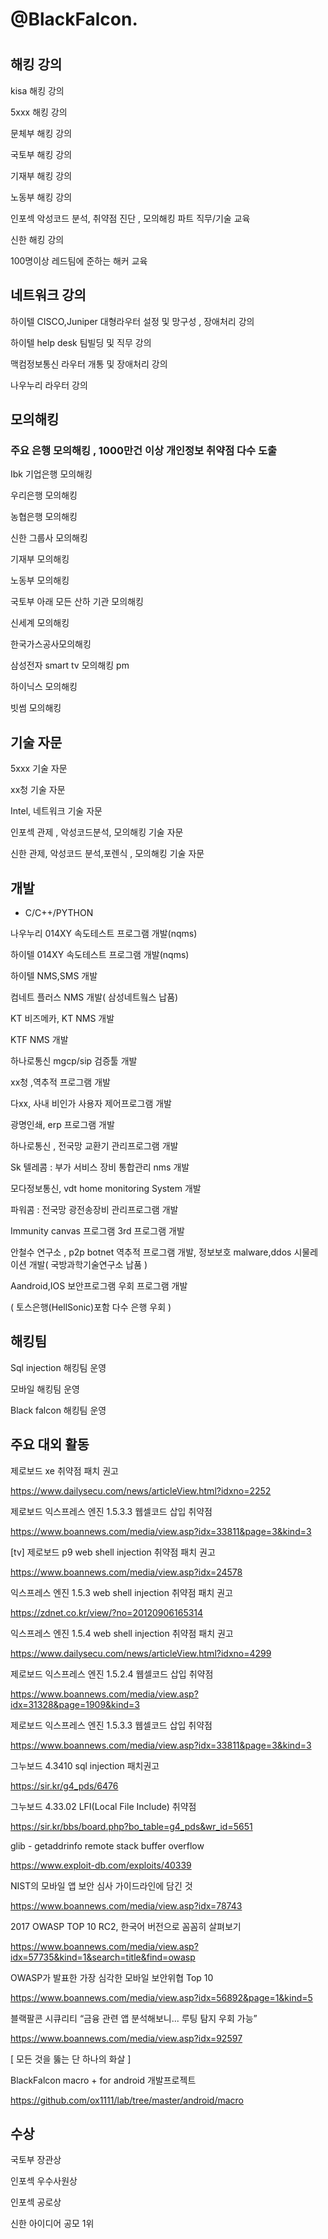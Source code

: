 # @BlackFalcon.
# 

## 해킹 강의 

kisa 해킹 강의

5xxx 해킹 강의

문체부 해킹 강의

국토부 해킹 강의

기재부 해킹 강의

노동부 해킹 강의

인포섹 악성코드 분석, 취약점 진단 , 모의해킹 파트 직무/기술 교육 

신한 해킹 강의

100명이상 레드팀에 준하는 해커 교육

## 네트워크 강의

하이텔 CISCO,Juniper 대형라우터 설정 및 망구성 , 장애처리 강의 

하이텔 help desk 팀빌딩 및 직무 강의 

맥컴정보통신 라우터 개통 및 장애처리 강의

나우누리 라우터 강의

## 모의해킹 

### 주요 은행 모의해킹 , 1000만건 이상 개인정보 취약점 다수 도출 

Ibk 기업은행 모의해킹

우리은행 모의해킹

농협은행 모의해킹

신한 그룹사 모의해킹

기재부 모의해킹

노동부 모의해킹

국토부 아래 모든 산하 기관 모의해킹

신세계 모의해킹

한국가스공사모의해킹

삼성전자 smart tv 모의해킹 pm

하이닉스 모의해킹

빗썸 모의해킹


## 기술 자문

5xxx 기술 자문

xx청 기술 자문

Intel, 네트워크 기술 자문

인포섹 관제 , 악성코드분석, 모의해킹 기술 자문

신한 관제, 악성코드 분석,포렌식 , 모의해킹 기술 자문

## 개발  

* C/C++/PYTHON

나우누리 014XY  속도테스트 프로그램 개발(nqms)

하이텔 014XY  속도테스트 프로그램  개발(nqms)

하이텔 NMS,SMS 개발

컴네트 플러스 NMS 개발( 삼성네트웤스 납품)

KT 비즈메카, KT NMS 개발

KTF NMS 개발

하나로통신 mgcp/sip 검증툴 개발

xx청 ,역추적 프로그램 개발 

다xx, 사내 비인가 사용자 제어프로그램 개발

광명인쇄, erp 프로그램 개발

하나로통신 , 전국망 교환기 관리프로그램 개발

Sk 텔레콤 : 부가 서비스 장비 통합관리 nms 개발

모다정보통신, vdt home monitoring System 개발

파워콤 : 전국망 광전송장비 관리프로그램 개발

Immunity canvas 프로그램 3rd 프로그램 개발

안철수 연구소 , p2p botnet 역추적 프로그램 개발, 정보보호 malware,ddos 시물레이션 개발( 국방과학기술연구소 납품 )

Aandroid,IOS 보안프로그램 우회 프로그램 개발 

( 토스은행(HellSonic)포함 다수 은행 우회 )


## 해킹팀

Sql injection 해킹팀 운영

모바일 해킹팀 운영

Black falcon 해킹팀 운영



## 주요 대외 활동 

제로보드 xe 취약점 패치 권고 

https://www.dailysecu.com/news/articleView.html?idxno=2252

제로보드 익스프레스 엔진 1.5.3.3 웹셀코드 삽입 취약점 

https://www.boannews.com/media/view.asp?idx=33811&page=3&kind=3

[tv] 제로보드 p9  web shell  injection 취약점 패치 권고

https://www.boannews.com/media/view.asp?idx=24578

익스프레스 엔진 1.5.3 web shell injection 취약점 패치 권고

https://zdnet.co.kr/view/?no=20120906165314

익스프레스 엔진 1.5.4 web shell injection 취약점 패치 권고

https://www.dailysecu.com/news/articleView.html?idxno=4299

제로보드 익스프레스 엔진 1.5.2.4 웹셀코드 삽입 취약점 

https://www.boannews.com/media/view.asp?idx=31328&page=1909&kind=3

제로보드 익스프레스 엔진 1.5.3.3 웹셀코드 삽입 취약점

https://www.boannews.com/media/view.asp?idx=33811&page=3&kind=3

그누보드 4.3410 sql injection 패치권고

https://sir.kr/g4_pds/6476

그누보드 4.33.02 LFI(Local File Include) 취약점

https://sir.kr/bbs/board.php?bo_table=g4_pds&wr_id=5651

glib - getaddrinfo remote stack buffer overflow

https://www.exploit-db.com/exploits/40339


NIST의 모바일 앱 보안 심사 가이드라인에 담긴 것

https://www.boannews.com/media/view.asp?idx=78743

2017 OWASP TOP 10 RC2, 한국어 버전으로 꼼꼼히 살펴보기

https://www.boannews.com/media/view.asp?idx=57735&kind=1&search=title&find=owasp

OWASP가 발표한 가장 심각한 모바일 보안위협 Top 10

https://www.boannews.com/media/view.asp?idx=56892&page=1&kind=5

블랙팔콘 시큐리티 “금융 관련 앱 분석해보니... 루팅 탐지 우회 가능”

https://www.boannews.com/media/view.asp?idx=92597



[ 모든 것을 뚫는 단 하나의 화살 ]

BlackFalcon macro + for android 개발프로젝트

https://github.com/ox1111/lab/tree/master/android/macro


## 수상 

국토부 장관상

인포섹 우수사원상

인포섹 공로상

신한 아이디어 공모 1위 
